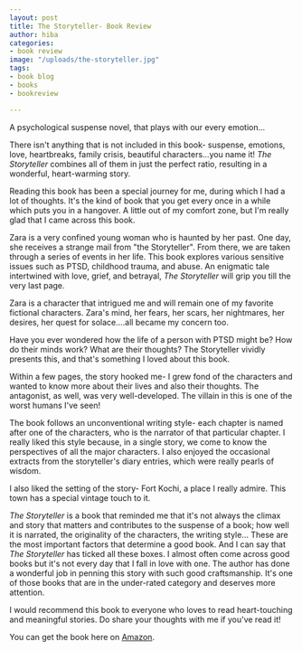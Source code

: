 ```yaml
---
layout: post
title: The Storyteller- Book Review
author: hiba
categories:
- book review
image: "/uploads/the-storyteller.jpg"
tags:
- book blog
- books
- bookreview

---
```

A psychological suspense novel, that plays with our every emotion...

There isn't anything that is not included in this book- suspense, emotions, love, heartbreaks, family crisis, beautiful characters...you name it! _The Storyteller_ combines all of them in just the perfect ratio, resulting in a wonderful, heart-warming story. 

Reading this book has been a special journey for me, during which I had a lot of thoughts. It's the kind of book that you get every once in a while which puts you in a hangover. A little out of my comfort zone, but I'm really glad that I came across this book.

Zara is a very confined young woman who is haunted by her past. One day, she receives a strange mail from "the Storyteller". From there, we are taken through a series of events in her life. This book explores various sensitive issues such as PTSD, childhood trauma, and abuse. An enigmatic tale intertwined with love, grief, and betrayal, _The Storyteller_ will grip you till the very last page.

Zara is a character that intrigued me and will remain one of my favorite fictional characters. Zara's mind, her fears, her scars, her nightmares, her desires, her quest for solace....all became my concern too.

Have you ever wondered how the life of a person with PTSD might be? How do their minds work? What are their thoughts? The Storyteller vividly presents this, and that's something I loved about this book.

Within a few pages, the story hooked me- I grew fond of the characters and wanted to know more about their lives and also their thoughts. The antagonist, as well, was very well-developed. The villain in this is one of the worst humans I've seen!

The book follows an unconventional writing style- each chapter is named after one of the characters, who is the narrator of that particular chapter. I really liked this style because, in a single story, we come to know the perspectives of all the major characters. I also enjoyed the occasional extracts from the storyteller's diary entries, which were really pearls of wisdom.

I also liked the setting of the story- Fort Kochi, a place I really admire. This town has a special vintage touch to it.

_The Storyteller_ is a book that reminded me that it's not always the climax and story that matters and contributes to the suspense of a book; how well it is narrated, the originality of the characters, the writing style... These are the most important factors that determine a good book. And I can say that _The Storyteller_ has ticked all these boxes. I almost often come across good books but it's not every day that I fall in love with one. The author has done a wonderful job in penning this story with such good craftsmanship. It's one of those books that are in the under-rated category and deserves more attention.

I would recommend this book to everyone who loves to read heart-touching and meaningful stories. Do share your thoughts with me if you've read it!

You can get the book here on [Amazon](https://www.amazon.in/STORYTELLER-Sana-Rose/dp/8194770203/ref=sr_1_1?dchild=1&keywords=the+storyteller+sana+rose&qid=1605952633&sr=8-1 "The Storyteller by Sana Rose").
